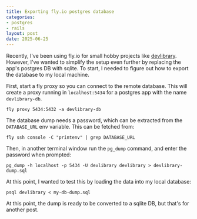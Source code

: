 ```yaml
---
title: Exporting fly.io postgres database
categories:
- postgres
- rails
layout: post
date: 2025-06-25
---
```


Recently, I've been using fly.io for small hobby projects like [devlibrary](https://devlibrary.org/).
However, I've wanted to simplify the setup even further by replacing the app's postgres DB with sqlite.
To start, I needed to figure out how to export the database to my local machine.

First, start a fly proxy so you can connect to the remote database.
This will create a proxy running in `localhost:5434` for a postgres app with the name `devlibrary-db`.

```
fly proxy 5434:5432 -a devlibrary-db
```

The database dump needs a password, which can be extracted from the `DATABASE_URL` env variable. This can be fetched from:

```
fly ssh console -C "printenv" | grep DATABASE_URL
```

Then, in another terminal window run the `pg_dump` command, and enter the password when prompted:

```
pg_dump -h localhost -p 5434 -U devlibrary devlibrary > devlibrary-dump.sql
```

At this point, I wanted to test this by loading the data into my local database:

```
psql devlibrary < my-db-dump.sql
```

At this point, the dump is ready to be converted to a sqlite DB, but that's for another post.
